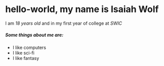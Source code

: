 # hello-world, my name is **Isaiah Wolf**  
I am _18 years old_ and in my first year of college at _SWIC_  
##### Some things about me are:  
* I like computers
* I like sci-fi
* I like fantasy
